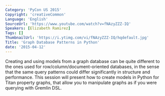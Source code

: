 ```yaml
---
Category: 'PyCon US 2015'
Copyright: 'creativeCommon'
Language: 'English'
SourceUrl: 'https://www.youtube.com/watch?v=fNAzyZZZ-IQ'
Speakers: [Elizabeth Ramirez]
Tags: []
ThumbnailUrl: 'https://i.ytimg.com/vi/fNAzyZZZ-IQ/hqdefault.jpg'
Title: 'Graph Database Patterns in Python'
date: '2015-04-12'
---
```

Creating and using models from a graph database can be quite different to the ones used for row/column/document-oriented databases, in the sense that the same query patterns could differ significantly in structure and performance. This session will present how to create models in Python for Titan property graphs, that allow you to manipulate graphs as if you were querying with Gremlin DSL.

